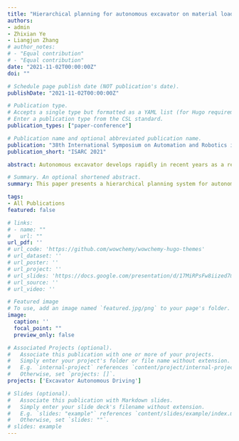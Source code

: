 ```yaml
---
title: "Hierarchical planning for autonomous excavator on material loading tasks"
authors:
- admin
- Zhixian Ye
- Liangjun Zhang
# author_notes:
# - "Equal contribution"
# - "Equal contribution"
date: "2021-11-02T00:00:00Z"
doi: ""

# Schedule page publish date (NOT publication's date).
publishDate: "2021-11-02T00:00:00Z"

# Publication type.
# Accepts a single type but formatted as a YAML list (for Hugo requirements).
# Enter a publication type from the CSL standard.
publication_types: ["paper-conference"]

# Publication name and optional abbreviated publication name.
publication: "38th International Symposium on Automation and Robotics in Construction"
publication_short: "ISARC 2021"

abstract: Autonomous excavator develops rapidly in recent years as a result of the shortage of labor and hazardous working environments for operating excavators. We present a novel hierarchical planning system for autonomous excavators. The overall planning system consists of a high-level task planner for task division and base movement planning, and general sub-task planners with motion primitives, which include both arm and base movement. Using the proposed system architecture, we experiment the trench and pile removal tasks in the real world and experiment large-scale material loading tasks in a simulation environment. The results show that the system architecture and planner algorithms are able to generate effective task and motion plans which perform well in autonomous excavation.

# Summary. An optional shortened abstract.
summary: This paper presents a hierarchical planning system for autonomous excavators, enhancing task and motion planning, and demonstrating its effectiveness in real-world and simulated excavation tasks.

tags:
- All Publications
featured: false

# links:
# - name: ""
#   url: ""
url_pdf: ''
# url_code: 'https://github.com/wowchemy/wowchemy-hugo-themes'
# url_dataset: ''
# url_poster: ''
# url_project: ''
# url_slides: 'https://docs.google.com/presentation/d/17MiRPsFw8iized7m4K3Ad8J7KvCzSgLO/edit?usp=sharing&ouid=109493805994328969677&rtpof=true&sd=true'
# url_source: ''
# url_video: ''

# Featured image
# To use, add an image named `featured.jpg/png` to your page's folder. 
image:
  caption: ''
  focal_point: ""
  preview_only: false

# Associated Projects (optional).
#   Associate this publication with one or more of your projects.
#   Simply enter your project's folder or file name without extension.
#   E.g. `internal-project` references `content/project/internal-project/index.md`.
#   Otherwise, set `projects: []`.
projects: ['Excavator Autonomous Driving']

# Slides (optional).
#   Associate this publication with Markdown slides.
#   Simply enter your slide deck's filename without extension.
#   E.g. `slides: "example"` references `content/slides/example/index.md`.
#   Otherwise, set `slides: ""`.
# slides: example
---
```

